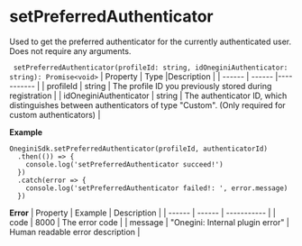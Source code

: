 # setPreferredAuthenticator

Used to get the preferred authenticator for the currently authenticated user. Does not require any arguments.

` setPreferredAuthenticator(profileId: string, idOneginiAuthenticator: string): Promise<void>`
| Property | Type |Description |
| ------ | ------ |----------- |
| profileId  | string | The profile ID you previously stored during registration |
| idOneginiAuthenticator  | string | The authenticator ID, which distinguishes between authenticators of type "Custom". (Only required for custom authenticators) |

**Example**
```
OneginiSdk.setPreferredAuthenticator(profileId, authenticatorId)
  .then(()) => {
    console.log('setPreferredAuthenticator succeed!')
  })
  .catch(error => {
    console.log('setPreferredAuthenticator failed!: ', error.message)
  })
```

**Error**
| Property | Example | Description |
| ------ | ------ |  ----------- |
| code   | 8000   | The error code |
| message   | "Onegini: Internal plugin error"   | Human readable error description |
